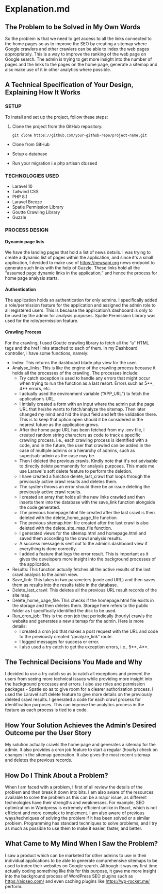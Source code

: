 # Explanation.md

## The Problem to be Solved in My Own Words

So the problem is that we need to get access to all the links connected to the home pages so as to improve the SEO by creating a sitemap where Google crawlers and other crawlers can be able to index the web pages appropriately. This is a way to improve the ranking of the web page on Google search. The admin is trying to get more insight into the number of pages and the links to the pages on the home page, generate a sitemap and also make use of it in other analytics where possible.

## A Technical Specification of Your Design, Explaining How It Works

### SETUP
To install and set up the project, follow these steps:

1. Clone the project from the GitHub repository.
   ```shell
   git clone https://github.com/your-github-repo/project-name.git
   ```

- Clone from GitHub

- Setup a database
- Run your migration i.e php artisan db:seed

### TECHNOLOGIES USED

- Laravel 10
- Tailwind CSS
- PHP 8.1
- Laravel Breeze
- Spatie Permission Library
- Goutte Crawling Library
- Guzzle

### PROCESS DESIGN

#### Dynamic page lists

We have the landing pages that hold a list of news details. I was trying to create a dynamic list of pages within the application, and since it's a small application, I decided to make use of https://newsapi.org news endpoint to generate such links with the help of Guzzle. These links hold all the “assumed page dynamic links in the application,” and hence the process for home page analysis starts.

#### Authentication

The application holds an authentication for only admins. I specifically added a role/permission feature for the application and assigned the admin role to all registered users. This is because the application’s dashboard is only to be used by the admin for analysis purposes. Spatie Permission Library was used for the role/permission feature.

#### Crawling Process

For the crawling, I used Goutte crawling library to fetch all the “a” HTML tags and the href links attached to each of them. In my Dashboard controller, I have some functions, namely:

- Index: This returns the dashboard blade.php view for the user.
- Analyse_links: This is like the engine of the crawling process because it holds all the processes of the crawling. The processes include:
  - Try catch exception is used to handle any errors that might occur when trying to run the function as a last resort. Errors such as 5**, 4** errors, etc.
  - I actually used the environment variable (“APP_URL”) to fetch the application’s URL.
  - I initially created a form with an input where the admin put the page URL that he/she wants to fetch/analyze the sitemap. Then later changed my mind and hid the input field and left the validation there. This is to keep that option open should it be considered in the nearest future as the application grows.
  - After the home page URL has been fetched from my .env file, I created random string characters as code to track a specific crawling process. i.e., each crawling process is identified with a code, and in the future, the user that crawled can be added in the case of multiple admins or a hierarchy of admins, such as super/sub-admin as the case may be.
  - Then I deleted the previous crawls. Kindly note that it's not advisable to directly delete permanently for analysis purposes. This made me use Laravel's soft delete feature to perform the deletion.
  - I have created a function delete_last_crawl that loops through the previously active crawl results and deletes them.
  - The system throws an error should there be an issue deleting the previously active crawl results.
  - I created an array that holds all the new links crawled and then inserts them into the database with the save_link function alongside the code generated.
  - The previous homepage.html file created after the last crawl is then deleted with the delete_home_page_file function.
  - The previous sitemap.html file created after the last crawl is also deleted with the delete_site_map_file function.
  - I generated views for the sitemap.html and homepage.html and saved them according to the crawl analysis results.
  - A success message is sent out to the admin’s dashboard view if everything is done correctly.
  - I added a feature that logs the error result. This is important as it gives the developers more insight into the background processes of the application.
- Results: This function actually fetches all the active results of the last crawl analysis to the admin view.
- Save_link: This takes in two parameters (code and URL) and then saves them as results into the results table in the database.
- Delete_last_crawl: This deletes all the previous URL result records of the site map.
- Delete_home_page_file: This checks if the homepage.html file exists in the storage and then deletes them. Storage here refers to the public folder as I specifically identified the disk to be used.
- Run_cron_job: This is the cron job that periodically (hourly) crawls the website and generates a new sitemap for the admin. Here is more details:
  - I created a cron job that makes a post request with the URL and code to the previously created “/analyze_link” route.
  - I logged messages for success or error.
  - I also used a try catch to get the exception errors, i.e., 5**, 4**.

## The Technical Decisions You Made and Why

I decided to use a try catch so as to catch all exceptions and prevent the users from seeing more technical issues while providing more insight into the background processes and errors. I also use roles and permission packages - Spatie so as to give room for a clearer authorization process. I used the Laravel soft delete feature to give more details on the previously deleted crawl results. I generated a code for each crawl process for identification purposes. This can improve the analytics process in the feature as each process is tied to a code.

## How Your Solution Achieves the Admin’s Desired Outcome per the User Story

My solution actually crawls the home page and generates a sitemap for the admin. It also provides a cron job feature to start a regular (hourly) check on changes in the sitemap generation. It also gives the most recent sitemap and deletes the previous records.

## How Do I Think About a Problem?

When I am faced with a problem, I first of all review the details of the problem and then break it down into bits. I am also aware of the resources available to solve the problem as this can be a major issue, as different technologies have their strengths and weaknesses. For example, SEO optimization in Wordpress is extremely efficient unlike in React, which is not efficient and more complex to implement. I am also aware of previous ways/techniques of solving the problem if it has been solved or a similar problem. Programming has standard techniques to solve problems, and I try as much as possible to use them to make it easier, faster, and better.

## What Came to My Mind When I Saw the Problem?

I saw a product which can be marketed for other admins to use in their individual applications to be able to generate comprehensive sitemaps to be used to index their websites on Google search. Although it was my first time actually coding something like this for this purpose, it gave me more insight into the background process of WordPress SEO plugins such as https://aioseo.com/ and even caching plugins like https://wp-rocket.me/ perform.
